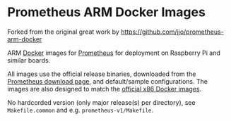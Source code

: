 # Prometheus ARM Docker Images

Forked from the original great work by
<https://github.com/jjo/prometheus-arm-docker>

ARM [Docker][docker] images for [Prometheus][prometheus] for
deployment on Raspberry Pi and similar boards.

All images use the official release binaries, downloaded from the
[Prometheus download page][prom-downloads], and default/sample
configurations. The images are also designed to match the [official
x86 Docker images][prom-docker].

No hardcorded version (only major release(s) per directory), see
`Makefile.common` and e.g. `prometheus-v1/Makefile`.

[docker]: https://www.docker.com
[prometheus]: https://prometheus.io/
[prom-downloads]: https://prometheus.io/download/
[prom-docker]: https://hub.docker.com/r/prom/
